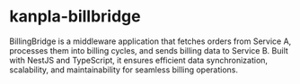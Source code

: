 # kanpla-billbridge
BillingBridge is a middleware application that fetches orders from Service A, processes them into billing cycles, and sends billing data to Service B. Built with NestJS and TypeScript, it ensures efficient data synchronization, scalability, and maintainability for seamless billing operations.
